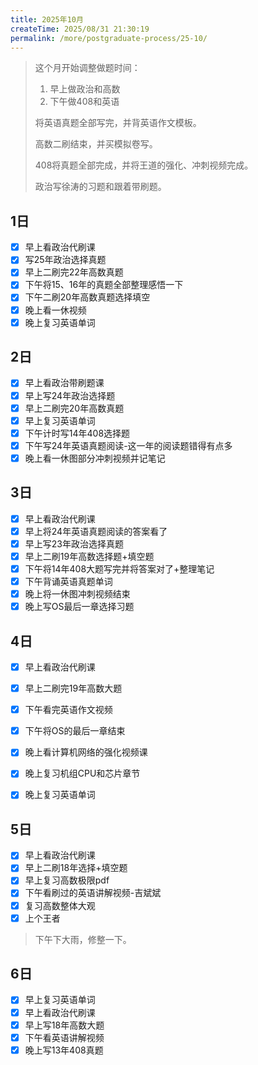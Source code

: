 ```yaml
---
title: 2025年10月
createTime: 2025/08/31 21:30:19
permalink: /more/postgraduate-process/25-10/
---
```


> 这个月开始调整做题时间：
> 
> 1. 早上做政治和高数
> 2. 下午做408和英语
> 
> 将英语真题全部写完，并背英语作文模板。
> 
> 高数二刷结束，并买模拟卷写。
> 
> 408将真题全部完成，并将王道的强化、冲刺视频完成。
> 
> 政治写徐涛的习题和跟着带刷题。

## 1日
- [x] 早上看政治代刷课
- [x] 写25年政治选择真题
- [x] 早上二刷完22年高数真题
- [x] 下午将15、16年的真题全部整理感悟一下
- [x] 下午二刷20年高数真题选择填空
- [x] 晚上看一休视频
- [x] 晚上复习英语单词

## 2日
- [x] 早上看政治带刷题课
- [x] 早上写24年政治选择题
- [x] 早上二刷完20年高数真题
- [x] 早上复习英语单词
- [x] 下午计时写14年408选择题
- [x] 下午写24年英语真题阅读-这一年的阅读题错得有点多
- [x] 晚上看一休图部分冲刺视频并记笔记

## 3日
- [x] 早上看政治代刷课
- [x] 早上将24年英语真题阅读的答案看了
- [x] 早上写23年政治选择真题
- [x] 早上二刷19年高数选择题+填空题
- [x] 下午将14年408大题写完并将答案对了+整理笔记
- [x] 下午背诵英语真题单词
- [x] 晚上将一休图冲刺视频结束
- [x] 晚上写OS最后一章选择习题

## 4日
- [x] 早上看政治代刷课
- [x] 早上二刷完19年高数大题
- [x] 下午看完英语作文视频
- [x] 下午将OS的最后一章结束
- [x] 晚上看计算机网络的强化视频课
- [x] 晚上复习机组CPU和芯片章节
- [x] 晚上复习英语单词


## 5日
- [x] 早上看政治代刷课
- [x] 早上二刷18年选择+填空题
- [x] 早上复习高数极限pdf
- [x] 下午看刷过的英语讲解视频-吉斌斌
- [x] 复习高数整体大观
- [x] 上个王者

> 下午下大雨，修整一下。

## 6日
- [x] 早上复习英语单词
- [x] 早上看政治代刷课
- [x] 早上写18年高数大题
- [x] 下午看英语讲解视频
- [x] 晚上写13年408真题
